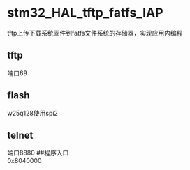 # stm32_HAL_tftp_fatfs_IAP
tftp上传下载系统固件到fatfs文件系统的存储器，实现应用内编程
## tftp  
端口69
## flash
w25q128使用spi2
## telnet  
端口8880
##程序入口  
0x8040000
